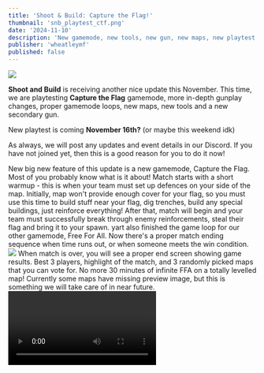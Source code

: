 ```yaml
---
title: 'Shoot & Build: Capture the Flag!'
thumbnail: 'snb_playtest_ctf.png'
date: '2024-11-10'
description: 'New gamemode, new tools, new gun, new maps, new playtest! All coming in a new game update.'
publisher: 'wheatleymf'
published: false
---
```


<Img src="snb_playtest_ctf.png" />

<b>Shoot and Build</b> is receiving another nice update this November. This time, we are playtesting <b>Capture the Flag</b> gamemode, more in-depth gunplay changes, proper gamemode loops, new maps, new tools and a new secondary gun.

<Heading title="Playtest" />

New playtest is coming <b>November 16th?</b> (or maybe this weekend idk)

As always, we will post any updates and event details in our Discord. If you have not joined yet, then this is a good reason for you to do it now!

<Heading title="Capture the Flag!" caption="by yart & matek" />
New big new feature of this update is a new gamemode, Capture the Flag. Most of you probably know what is it about! Match starts with a short warmup - this is when your team must set up defences on your side of the map. Initially, map won't provide enough cover for your flag, so you must use this time to build stuff near your flag, dig trenches, build any special buildings, just reinforce everything! After that, match will begin and your team must successfully break through enemy reinforcements, steal their flag and bring it to your spawn.

<Heading title="FFA Gamemode (and TDM?)" caption="by yart" />
yart also finished the game loop for our other gamemode, Free For All. Now there's a proper match ending sequence when time runs out, or when someone meets the win condition.

<Heading title="Map Voting" caption="by yart" />
<Img src="match_end.png" />
When match is over, you will see a proper end screen showing game results. Best 3 players, highlight of the match, and 3 randomly picked maps that you can vote for. No more 30 minutes of infinite FFA on a totally levelled map! Currently some maps have missing preview image, but this is something we will take care of in near future.

<Heading title="Gunplay" caption="by yart" />
<Video src="http://files.smallfi.sh/u/sbox-dev_09-11-2024_14-31.mp4" />

We continue expanding the gunplay for Shoot and Build to ensure that every gun has it's unique use cases, upsides and downsides. To make them even more further interesting to use, we are introducing dynamic spread.

Dynamic spread allows guns to become more inaccurate from firing. Using the sights on your gun typically reduces this penalty. This inaccuracy is reduced over time. We've got plenty of variables related to this so that each weapon is better for its intended role. For example, the SMG has less base accuracy but barely penalizes spamming it from the hip. The AR however becomes quickly inaccurate from hipfire and rewards looking down the sights far more.

Guns used to have a fixed spread and static crosshair no matter what. Adding this feature allows us to balance each weapon much better and make them feel distinct from the others. You should notice a big difference in how guns feel, for the better we hope.

<Heading title="Crosshair Update" caption="by yart & matek" />
<Img src="crosshair.png" />
Crosshairs are also dynamic now. You can also change their styling in settings. When you shoot, when you jump, when you aim - it will react to your actions and update correspondingly. This should make feel gunplay easier to understand since you can now visually see how strong is your current spread.

<Heading title=".357 Revolver" caption="by wheatleymf" />
<Video src="revolver.mp4" />

I felt like this game lacks another gun that appreciates your aiming skill. This is why I have decided to add .357 Revolver - a new secondary gun. It has fast reloading, precise aiming and quicker fire rate than Kar98. It doesn't have the same effective range as Kar98k obviously, but if you are good at aiming, this gun can make you pretty deadly in short-mid distance gunfights.

<Heading title="Shovel Nerf" caption="from wheatleymf" />
Shovel is no longer as quick & strong as before. It was funny to see how people could demolish an entire building in a minute, but realistically it shouldn't be so OP. With Capture the Flag coming soon, old shovel would be too OP for it. Now it takes two hits to break a single block, also swing speed has been slowed down. To compensate this, player damage has been increased.

<Heading title="Player Buildings buff" caption="from ceitine" />
<Img src="block_buff.png"/>
Blocks placed by players now have twice more health than world blocks. Now they're much more resistant to explosions and gunshots, and this also means that it takes 4 shovel hits to break single block. This should make building your own stuff more viable in TDM/FFA, as well as heavily empower building defences in Capture the Flag.

This is an experimental change (along with shovel nerf), we will see how it performs during the playtest. But we hope that this change will give much more reasons for players to build their own reinforcements instead of relying on map environment. To avoid players building something too OP and turning CTF into stalemate, there's something new to counter new buildings...

<Heading title="Drill" caption="by wheatleymf" />
<Video src="http://files.smallfi.sh/u/sbox-dev_09-11-2024_14-27.mp4" />
I have implemented a new utility tool, Drill. It is a highly efficient block breaker that may be very useful in CTF gamemode, and probably other gamemodes too. It digs in 3x3 radius, but has shorter reach range than shovel and it takes time before it fully spins up and starts drilling, and it has limited usage. After 10-15 seconds of usage it will fully discharge. It will refill 1% every 0.7 seconds while you have it equipped. It won't charge while it's de-equipped, and won't refill on respawn. It also can hurt players.

This is understandably pretty risky for CTF and we are not entirely sure how effective it will be, so I will keep an eye on playtest feedback to make it more balanced in future. I want it to be super limited, forcing user to think wisely how, when and where do they want to use it. Dying won't instantly recharge it.

<Heading title="Hammer" caption="by ceitine & wheatleymf" />
<Video src="http://files.smallfi.sh/u/sbox-dev_09-11-2024_17-00.mp4" />

Utility now also has a hammer. It is a quick tool that allows you repairing any damaged blocks. This isn't really useful for TDM/FFA probably, but will be very useful in CTF where player buildings will be the main factor in protecting the flag and your base. Currently it fully repairs a world block in a few hits, but may take a bit longer if you are repairing player's block.

<Heading title="Gear Inventory Rework" caption="by yart" />
<Img src="slots.png" />

Inventory system has been updated to improve a few backend things. First, block and shovel are now default slots, and they are always available for everyone. Weapons can be properly swapped and equipped now. Utilities are now in slot 5, and power weapons are in slot 6. Previously we had to shove block tool into utility, forcing players to choose between building, landmines, repairing blocks and drilling. Now picking utility should be better since you always can build. 

<Heading title="Preview: Small Fish World rework" caption="by CyberAgent" />
<Img src="sfw.png" />
Small Fish World is being remade. Previous iteration was far too flat and this caused a number of problems, making long range weapons especially strong on this map. Now, this map has much more terrain height difference going on, which should hopefully make gunfights more engaging.

<Heading title="New map: Highfront" caption="by wheatleymf" />
<ImageCollage images={["highfront.png", "highfront1.png", "highfront2.png"]} />
This is a new CTF map. There are two big forts, separated by thick forest and little mountains. They are not very protected, so during the warmup your goal as a team is to build as many reinforcement buildings as possible. You don't spawn next to a flag, you'll randomly appear in one of the corners on your side of the map. There are several shortcuts from spawn to the flag, however enemy team is capable of destroying them.

<Img src="highfront_top.png" />

In the middle, there's a little mirrored structure that will have one power weapon spawning on each side. They can help you sieging the enemy base, so I expect there'll be some contest for them!

<Heading title="New map: Tanker" caption="by wheatleymf" />
<Img src="tanker.png" />

This map is almost one month old, but I haven't got a chance to use it until now. This is an experimental CTF map with a flag hidden on a big ass tanker. Your task is to protect it, reinforce it, and prevent enemy team from stealing your flag. This map was developed pretty early on in Shoot & Build development, so it may feel like ass, or may not feel like ass.

<Img src="tanker_top.png" />

<Heading title="Grenade Preview & other changes" caption="by ceitine" />
<Video src="grenades.mp4" />
Now when you're deploying a grenade, you will be able to see a preview trajectory that precisely shows where and when your grenade will explode. Grenades also now have a bit more funny rotation and animations going on when hitting surfaces, since previously they were looking a bit too static.

Also throwing grenades should be much more responsive and must have a better flow now. Previously our throw animation was a bit sluggish and caused some delay between "deploy" and "throw" states. This has been changed and now flow should be much better. This also allowed us to reduce grenade explosion time from <b>4</b> to <b>2.5</b> seconds. Hopefully grenades will be more viable now!

<Heading title=".vox Importer" caption="by ceitine" />
<Img src="voximporter.png" />
Previously we were using <b>.vxl</b> format for the compatibility with Ace of Spades maps. It had plenty of downsides: slow import speed due to four nested loops, pretty annoying map size limits, as well as very weird workaround to convert our new <b>.vox</b> maps into .vxl format, which would cause bunch of headache if you don't know what are you doing.

All of this shouldn't be a problem anymore, since we natively support MagicaVoxel .vox format now. It is worth mentioning that .vox has bunch of it's own weird issues, so if you're importing a map with rotated objects, be prepared that it will likely import incorrectly. This file format is pretty confusing in some parts.

This a nice step towards providing a good environment for creating new custom maps by the community. In the near future we also plan to convert maps from s&box game resource definitions to prefabs, which should make a few specific things easier to use.

<Heading title="Input Glyphs" caption="by ceitine & wheatleymf" />
<Img src="input_glyphs.png" />
Weapon info bar now displays all available key inputs for the currently equipped gear. We've noticed that most people didn't know about 1x3 shovel dig on RMB or option to pick a color for blocks. Now you will know.

<Heading title="Killfeed Highlights" caption="by yart" />
<Img src="kill_highlight.png" />
Now when you kill someone (or die by someone), killfeed will highlight related kill info.

<Heading title="More Water Changes" caption="by wheatleymf" />
This wasn't necessary at all, but I was experimenting with procedural water normals the other day. This won't mean anything to player other than probably slightly better visuals. From technical side, previously my water shader was using precomputed normal map input textures was a little hack.

Now, as instead shader procedurally generates waves heightmap and then computes it into tangent space normals right in shader, with no manual textures. It isn't a big achievement, implementation is probably goofy, but this allows having more control over how waves look like, and I think it looks generally less "gooey"-ish than before.

<Heading title="More Accessibility Graphics" caption="by wheatleymf" />
I have slightly expanded accessibility options. You can now adjust screen brightness and contrast in case you're not happy with how game looks like by default.

<Heading title="Blood Decals" caption="by yart & wheatleymf" />
Players now leave blood decals on surfaces when they get hit. Just a little fun detail.

<Heading title="Landmine Changes" caption="by wheatleymf" />
I have made some changes to the landmines.

- Max landmines reduced from 5 to 3
- You can now place landmines even if you reach the limit. When you hit the limit, last placed landmine will be automatically destroyed (with no explosion)
- Updated weapon info UI to display your current landmine count
- Landmine lifetime reduced from 3 to 2 minutes

<Heading title="Summary" caption="from wheatleymf" />
I think we've done really good job for the past 2.5 weeks. Yart is doing amazing work on tools and expanding the gunplay, ceitine suffered through all complicated .vox file format shenanigans and now making and importing custom maps is much easier than before, and I myself had fun with combining art & programming for implementing new gear. It is probably still too early to talk about the game release, but game is definitely shaping up really well, and all of us have done some really solid work. Once again, no promises on the date for the next playtest. But don't forget to visit Small Fish discord for latest news!

<Heading title="TL;DR" />

- New playtest on [date is currently undecided]
- Implemented Capture the Flag gamemode
- Implemented game loop for TDM/FFA
- Implemented match end screen & map vote
- Added new secondary weapon, .357 Revolver
- Implemented dynamic spread to weapons
- Many many changes to weapon accuracy and behavior
- Implemented dynamic crosshair
- Implemented styling customization for crosshairs
- Reduced shovel block damage from 100 to 50 per hit
- Reduced shovel swing speed from 0.1s to 0.5s
- Increased player block health from 100 to 200
- Added new utility tool, Drill (high efficiency block breaker)
- Added new utility tool, Hammer (repairs blocks on hit)
- Small Fish World map rework by CyberAgent
- New map: CTF Tanker, by wheatleymf
- New map: CTF Highfront, by wheatleymf
- Reduced grenade explosion time from 4.5s to 2s
- Added grenade trajectory preview while holding grenade
- Significantly improved grenade throw flow, should have no delay between deploy and hold states
- Implemented .vox map file importer (easier import, higher import speed)
- Added input glyphs (hints) for all gear
- Added blood decals spawning upon player damage
- Added screen brightness settings
- Added screen contrast settings
- Reduced max landmine count from 5 to 3
- Update UI to display current amount of deployed landmines
- Reduced landmine lifetime from 3 to 2 minutes
- Last deployed landmine automatically destroys itself if player tries to place another landmine beyond the limit
- Another bunch of water shader changes
- Added command to change the current map (admin-only)
- Updated SMG anims to fix thumb clipping through gun since apparently it annoyed half of Small Fish
- More work on player animations from Grodbert, new hold types for guns
- Can pick colors from world blocks for your block tool
- Added headshot SFX
- Updated hitmarker sounds (thanks Mungus)
- Changed chat announcement notification sounds to be less similar to Windows sticky keys sound
- Piss
